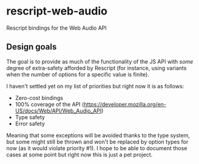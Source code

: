 # rescript-web-audio
Rescript bindings for the Web Audio API

## Design goals

The goal is to provide as much of the functionality of the JS API with _some_
degree of extra-safety afforded by Rescript (for instance, using variants when
the number of options for a specific value is finite).

I haven't settled yet on my list of priorities but right now it is as follows:
- Zero-cost bindings
- 100% coverage of the API (https://developer.mozilla.org/en-US/docs/Web/API/Web_Audio_API)
- Type safety
- Error safety

Meaning that some exceptions will be avoided thanks to the type system, but
some might still be thrown and won't be replaced by option types for now (as it
would violate priority #1). I hope to be able to document those cases at some
point but right now this is just a pet project.
